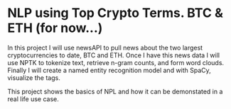 # NLP using Top Crypto Terms. BTC & ETH (for now...)

In this project I will use newsAPI to pull news about the two largest cryptocurrencies to date, BTC and ETH. Once I have this news data I will use NPTK to tokenize text, retrieve n-gram counts, and form word clouds. Finally I will create a named entity recognition model and with SpaCy, visualize the tags.

This project shows the basics of NPL and how it can be demonstated in a real life use case.
